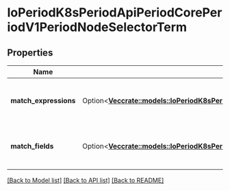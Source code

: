 # IoPeriodK8sPeriodApiPeriodCorePeriodV1PeriodNodeSelectorTerm

## Properties

Name | Type | Description | Notes
------------ | ------------- | ------------- | -------------
**match_expressions** | Option<[**Vec<crate::models::IoPeriodK8sPeriodApiPeriodCorePeriodV1PeriodNodeSelectorRequirement>**](io.k8s.api.core.v1.NodeSelectorRequirement.md)> | A list of node selector requirements by node's labels. | [optional]
**match_fields** | Option<[**Vec<crate::models::IoPeriodK8sPeriodApiPeriodCorePeriodV1PeriodNodeSelectorRequirement>**](io.k8s.api.core.v1.NodeSelectorRequirement.md)> | A list of node selector requirements by node's fields. | [optional]

[[Back to Model list]](../README.md#documentation-for-models) [[Back to API list]](../README.md#documentation-for-api-endpoints) [[Back to README]](../README.md)


